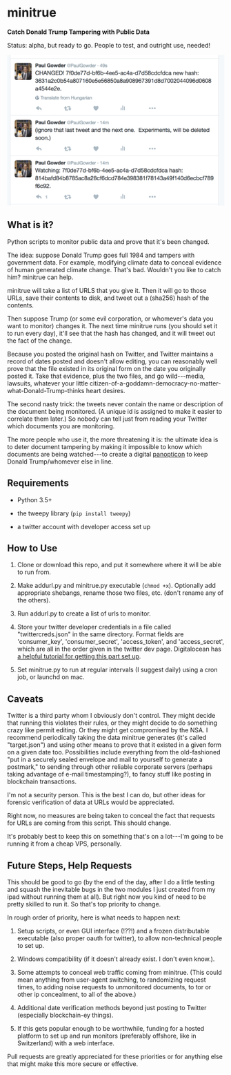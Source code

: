 # minitrue

**Catch Donald Trump Tampering with Public Data** 

Status: alpha, but ready to go.  People to test, and outright use, needed!

![example](screenshot.png?raw=true "example")

## What is it? 

Python scripts to monitor public data and prove that it's been changed.

The idea: suppose Donald Trump goes full 1984 and tampers with government data.  For example, modifying climate data to conceal evidence of human generated climate change. That's bad. Wouldn't you like to catch him? minitrue can help.

minitrue will take a list of URLS that you give it.  Then it will go to those URLs, save their contents to disk, and tweet out a (sha256) hash of the contents. 

Then suppose Trump (or some evil corporation, or whomever's data you want to monitor) changes it.  The next time minitrue runs (you should set it to run every day), it'll see that the hash has changed, and it will tweet out the fact of the change. 

Because you posted the original hash on Twitter, and Twitter maintains a record of dates posted and doesn't allow editing, you can reasonably well prove that the file existed in its original form on the date you originally posted it. Take that evidence, plus the two files, and go wild---media, lawsuits, whatever your little citizen-of-a-goddamn-democracy-no-matter-what-Donald-Trump-thinks heart desires. 

The second nasty trick: the tweets never contain the name or description of the document being monitored. (A unique id is assigned to make it easier to correlate them later.)  So nobody can tell just from reading your Twitter which documents you are monitoring.  

The more people who use it, the more threatening it is: the ultimate idea is to deter document tampering by making it impossible to know which documents are being watched---to create a digital [panopticon](https://www.ucl.ac.uk/Bentham-Project/who/panopticon) to keep Donald Trump/whomever else in line.

## Requirements

- Python 3.5+

- the tweepy library (`pip install tweepy`)

- a twitter account with developer access set up

## How to Use

1.  Clone or download this repo, and put it somewhere where it will be able to run from.

2.  Make addurl.py and minitrue.py executable (`chmod +x`).  Optionally add appropriate shebangs, rename those two files, etc. (don't rename any of the others). 

3.  Run addurl.py to create a list of urls to monitor. 

4.  Store your twitter developer credentials in a file called "twittercreds.json" in the same directory. Format fields are 'consumer_key', 'consumer_secret', 'access_token', and 'access_secret', which are all in the order given in the twitter dev page. Digitalocean has [a helpful tutorial for getting this part set up](https://www.digitalocean.com/community/tutorials/how-to-create-a-twitter-app).

5.  Set minitrue.py to run at regular intervals (I suggest daily) using a cron job, or launchd on mac.

## Caveats

Twitter is a third party whom I obviously don't control.  They might decide that running this violates their rules, or they might decide to do something crazy like permit editing. Or they might get compromised by the NSA. I recommend periodically taking the data minitrue generates (it's called "target.json") and using other means to prove that it existed in a given form on a given date too. Possibilities include everything from the old-fashioned "put in a securely sealed envelope and mail to yourself to generate a postmark," to sending through other reliable corporate servers (perhaps taking advantage of e-mail timestamping?), to fancy stuff like posting in blockchain transactions. 

I'm not a security person. This is the best I can do, but other ideas for forensic verification of data at URLs would be appreciated.

Right now, no measures are being taken to conceal the fact that requests for URLs are coming from this script.  This should change.

It's probably best to keep this on something that's on a lot---I'm going to be running it from a cheap VPS, personally.

## Future Steps, Help Requests

This should be good to go (by the end of the day, after I do a little testing and squash the inevitable bugs in the two modules I just created from my ipad without running them at all).  But right now you kind of need to be pretty skilled to run it.  So that's top priority to change.  

In rough order of priority, here is what needs to happen next:

1. Setup scripts, or even GUI interface (!??!) and a frozen distributable executable (also proper oauth for twitter), to allow non-technical people to set up.  

2.  Windows compatibility (if it doesn't already exist.  I don't even know.). 

3.  Some attempts to conceal web traffic coming from minitrue. (This could mean anything from user-agent switching, to randomizing request times, to adding noise requests to unmonitored documents, to tor or other ip concealment, to all of the above.)

4.  Additional date verification methods beyond just posting to Twitter (especially blockchain-ey things). 

5. If this gets popular enough to be worthwhile, funding for a hosted platform to set up and run monitors (preferably offshore, like in Switzerland) with a web interface. 

Pull requests are greatly appreciated for these priorities or for anything else that might make this more secure or effective. 

